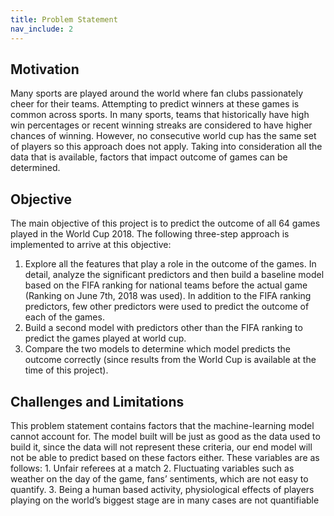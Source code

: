 ```yaml
---
title: Problem Statement
nav_include: 2
---
```

<h2> Motivation </h2>
Many sports are played around the world where fan clubs passionately cheer for their teams.
Attempting to predict winners at these games is common across sports. In many sports, teams that
historically have high win percentages or recent winning streaks are considered to have higher
chances of winning. However, no consecutive world cup has the same set of players so this approach
does not apply. Taking into consideration all the data that is available, factors that impact outcome of
games can be determined.



## Objective

The main objective of this project is to predict the outcome of all 64 games played in the World Cup
2018. The following three-step approach is implemented to arrive at this objective:

1. Explore all the features that play a role in the outcome of the games. In detail, analyze the
significant predictors and then build a baseline model based on the FIFA ranking for national teams before the actual game
(Ranking on June 7th, 2018 was used). In addition to the FIFA ranking predictors, few other
predictors were used to predict the outcome of each of the games.
2. Build a second model with predictors other than the FIFA ranking to predict the games played
at world cup.
3. Compare the two models to determine which model predicts the outcome correctly (since results from
the World Cup is available at the time of this project).


<h2>Challenges and Limitations</h2>
This problem statement contains factors that the machine-learning model cannot account for. The
model built will be just as good as the data used to build it, since the data will not represent these
criteria, our end model will not be able to predict based on these factors either. These variables are
as follows:
1. Unfair referees at a match
2. Fluctuating variables such as weather on the day of the game, fans’ sentiments, which are not
easy to quantify.
3. Being a human based activity, physiological effects of players playing on the world’s biggest
stage are in many cases are not quantifiable
